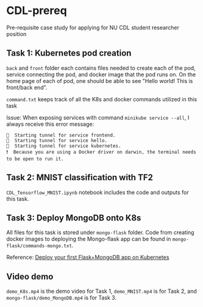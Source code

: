# CDL-prereq
Pre-requisite case study for applying for NU CDL student researcher position

## Task 1: Kubernetes pod creation

`back` and `front` folder each contains files needed to create each of the pod, service connecting the pod, and docker image that the pod runs on. On the home page of each of pod, one should be able to see "Hello world! This is front/back end".

`command.txt` keeps track of all the K8s and docker commands utilized in this task

Issue: When exposing services with command `minikube service --all`, I always receive this error message:

```
🏃  Starting tunnel for service frontend.
🏃  Starting tunnel for service hello.
🏃  Starting tunnel for service kubernetes.
❗  Because you are using a Docker driver on darwin, the terminal needs to be open to run it.
```

## Task 2: MNIST classification with TF2

`CDL_Tensorflow_MNIST.ipynb` notebook includes the code and outputs for this task.

## Task 3: Deploy MongoDB onto K8s

All files for this task is stored under `mongo-flask` folder. Code from creating docker images to deploying the Mongo-flask app can be found in `mongo-flask/commands-mongo.txt`. 

Reference: [Deploy your first Flask+MongoDB app on Kubernetes](https://levelup.gitconnected.com/deploy-your-first-flask-mongodb-app-on-kubernetes-8f5a33fa43b4)


## Video demo

`demo_K8s.mp4` is the demo video for Task 1, `demo_MNIST.mp4` is for Task 2, and `mongo-flask/demo_MongoDB.mp4` is for Task 3.


